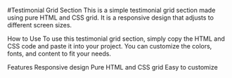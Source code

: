 #Testimonial Grid Section
This is a simple testimonial grid section made using pure HTML and CSS grid. It is a responsive design that adjusts to different screen sizes.

How to Use
To use this testimonial grid section, simply copy the HTML and CSS code and paste it into your project. You can customize the colors, fonts, and content to fit your needs.

Features
Responsive design
Pure HTML and CSS grid
Easy to customize
